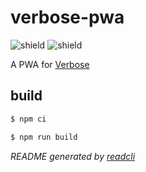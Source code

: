 # verbose-pwa

![shield](https://img.shields.io/github/license/Tch1b0/verbose-pwa) ![shield](https://img.shields.io/github/issues/Tch1b0/verbose-pwa)

A PWA for [Verbose](https://verbose.raphaelpour.de)

## build

```sh
$ npm ci
```

```sh
$ npm run build
```

_README generated by [readcli](https://github.com/Tch1b0/readcli)_
